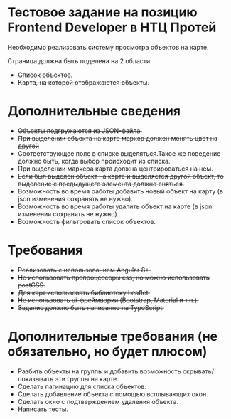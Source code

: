 # Тестовое задание на позицию Frontend Developer в НТЦ Протей

Необходимо реализовать систему просмотра объектов на карте.

Страница должна быть поделена на 2 области:

- ~~Список объектов.~~
- ~~Карта, на которой отображаются объекты.~~

# Дополнительные сведения

- ~~Объекты подгружаются из JSON-файла.~~
- ~~При выделении объекта на карте маркер должен менять цвет на другой~~
- Соответствующее поле в списке выделяться.Такое же поведение должно быть, когда выбор происходит из списка.
- ~~При выделении маркера карта должна центрироваться на нем.~~
- ~~Если был выделен объект на карте и выделяется другой объект, то выделение с предыдущего элемента должно сняться.~~
- Возможность во время работы добавить новый объект на карту (в json изменения сохранять не нужно).
- Возможность во время работы удалить объект на карте (в json изменения сохранять не нужно).
- Возможность фильтровать список объектов.

# Требования

- ~~Реализовать с использованием Angular 8+.~~
- ~~Не использовать препроцессоры css, но можно использовать postCSS.~~
- ~~Для карт использовать библиотеку Leaflet.~~
- ~~Не использовать ui-фреймворки (Bootstrap, Material и т.п.).~~
- ~~Задание должно быть написанно на TypeScript.~~

# Дополнительные требования (не обязательно, но будет плюсом)

- Разбить объекты на группы и добавить возможность скрывать/показывать эти группы на карте.
- Сделать пагинацию для списка объектов.
- Сделать добавление объекта с помощью всплывающих окон.
- Сделать окно с подтверждением удаления объекта.
- Написать тесты.
